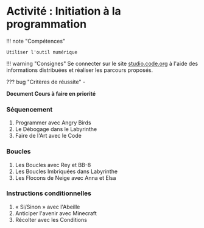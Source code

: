 # Activité : Initiation à la programmation

!!! note "Compétences"

    Utiliser l'outil numérique 

!!! warning "Consignes"
    Se connecter sur le site [studio.code.org](studio.code.org) à l'aide des informations distribuées et réaliser les parcours proposés.


??? bug "Critères de réussite"
    - 


**Document Cours à faire en priorité**


### Séquencement

1. Programmer avec Angry Birds
2. Le Débogage dans le Labyrinthe
3. Faire de l'Art avec le Code
	

### Boucles

1.  Les Boucles avec Rey et BB-8	
2.  Les Boucles Imbriquées dans Labyrinthe
3.  Les Flocons de Neige avec Anna et Elsa
	
### Instructions conditionnelles

1.  « Si/Sinon » avec l'Abeille
2.  Anticiper l'avenir avec Minecraft
3.  Récolter avec les Conditions